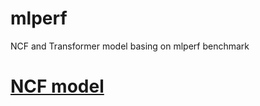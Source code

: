 # mlperf
NCF and Transformer model basing on mlperf benchmark

# [NCF model](https://github.com/XiaobingSuper/fairseq)

